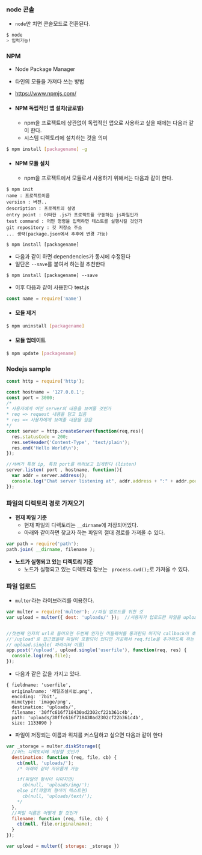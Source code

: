 ### node 콘솔
- `node`만 치면 콘솔모드로 전환된다.
```bash
$ node
> 입력가능!
```

### NPM

- Node Package Manager
- 타인의 모듈을 가져다 쓰는 방법
- https://www.npmjs.com/

- #### NPM 독립적인 앱 설치(글로벌)
  - npm을 프로젝트에 상관없이 독립적인 앱으로 사용하고 싶을 때에는 다음과 같이 한다.
  - 시스템 디렉토리에 설치하는 것을 의미
```bash
$ npm install [packagename] -g
```

- #### NPM 모듈 설치
  - npm을 프로젝트에서 모듈로서 사용하기 위해서는 다음과 같이 한다.
```
$ npm init
name : 프로젝트이름
version : 버전..
description : 프로젝트의 설명
entry point : 어떠한 .js가 프로젝트를 구동하는 js파일인가
test command : 어떤 명령을 입력하면 테스트를 실행시킬 것인가
git repository : 깃 저장소 주소
... 생략(package.json에서 추후에 변경 가능)

$ npm install [packagename]
```
  - 다음과 같이 하면 dependencies가 동시에 수정된다
  - 일단은 `--save`를 붙여서 하는걸 추천한다
```
$ npm install [packagename] --save
```
  - 이후 다음과 같이 사용한다
test.js
```js
const name = require('name')
```

- #### 모듈 제거
```bash
$ npm uninstall [packagename]
```

- #### 모듈 업데이트
```bash
$ npm update [packagename]
```

### Nodejs sample

```js
const http = require('http');

const hostname = '127.0.0.1';
const port = 3000;
/*
* 사용자에게 어떤 server의 내용을 보여줄 것인가
* req => request 내용을 담고 있음
* res => 사용자에게 보여줄 내용을 담음
*/
const server = http.createServer(function(req,res){
  res.statusCode = 200;
  res.setHeader('Content-Type', 'text/plain');
  res.end('Hello World\n');
});

//서버가 특정 ip, 특정 port를 바라보고 있게한다 (listen)
server.listen( port , hostname, function(){
  var addr = server.address();
  console.log("Chat server listening at", addr.address + ":" + addr.port);
});
```

### 파일의 디렉토리 경로 가져오기
  - **현재 파일 기준**
    - 현재 파일의 디렉토리는 `__dirname`에 저장되어있다.
    - 아래와 같이하면 찾고자 하는 파일의 절대 경로를 가져올 수 있다.
```js
var path = require('path');
path.join( __dirname, filename );
```
  - **노드가 실행되고 있는 디렉토리 기준**
    - 노드가 실행되고 있는 디렉토리 정보는 ` process.cwd();`로 가져올 수 있다.

### 파일 업로드
  - `multer`라는 라이브러리를 이용한다.

```js
var multer = require('multer'); //파일 업로드를 위한 것
var upload = multer({ dest: 'uploads/' });  //사용자가 업로드한 파일을 uploads/에 저장되는 미들웨어를 리턴


//첫번째 인자의 url로 들어오면 두번째 인자인 미들웨어를 통과한뒤 마지막 callback이 호출된다
//'/upload'로 접근했을때 파일이 포함되어 있다면 가공해서 req.file을 추가하도록 하는 미들웨어
// upload.single( 파라미터 이름)
app.post('/upload', upload.single('userfile'), function(req, res) {
  console.log(req.file);
});
```
  - 다음과 같은 값을 가지고 있다.
```
{ fieldname: 'userfile',
  originalname: '레일즈설치법.png',
  encoding: '7bit',
  mimetype: 'image/png',
  destination: 'uploads/',
  filename: '30ffc616f718430ad2302cf22b361c4b',
  path: 'uploads/30ffc616f718430ad2302cf22b361c4b',
  size: 1133090 }
```
  - 파일이 저장되는 이름과 위치를 커스텀하고 싶으면 다음과 같이 한다
```js
var _storage = multer.diskStorage({
  //어느 디렉토리에 저장할 것인가
  destination: function (req, file, cb) {
    cb(null, 'uploads/');
    /* 아래와 같이 자유롭게 가능

    if(파일의 형식이 이미지면)
      cb(null, 'uploads/img/');
    else if(파일의 형식이 텍스트면)
      cb(null, 'uploads/text/');
    */
  },
  //파일 이름은 어떻게 할 것인가
  filename: function (req, file, cb) {
    cb(null, file.originalname);
  }
});

var upload = multer({ storage: _storage })
```

